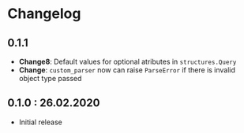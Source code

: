 # Changelog

## 0.1.1

- **Change8**: Default values for optional atributes in `structures.Query`
- **Change**: `custom_parser` now can raise `ParseError` if there is invalid object type passed

## 0.1.0 : 26.02.2020

- Initial release
